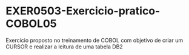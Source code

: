 # EXER0503-Exercicio-pratico-COBOL05
Exercicio proposto no treinamento de COBOL com objetivo de criar um CURSOR e realizar a leitura de uma tabela DB2
